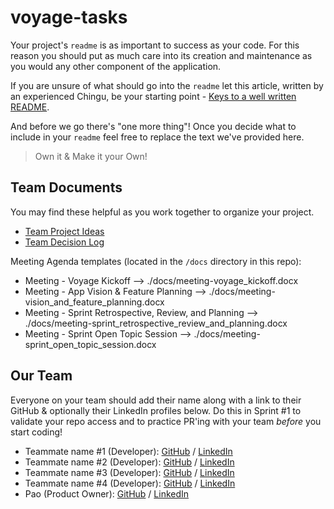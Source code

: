# voyage-tasks

Your project's `readme` is as important to success as your code. For 
this reason you should put as much care into its creation and maintenance
as you would any other component of the application.

If you are unsure of what should go into the `readme` let this article,
written by an experienced Chingu, be your starting point - 
[Keys to a well written README](https://tinyurl.com/yk3wubft).

And before we go there's "one more thing"! Once you decide what to include
in your `readme` feel free to replace the text we've provided here.

> Own it & Make it your Own!

## Team Documents

You may find these helpful as you work together to organize your project.

- [Team Project Ideas](./docs/team_project_ideas.md)
- [Team Decision Log](./docs/team_decision_log.md)

Meeting Agenda templates (located in the `/docs` directory in this repo):

- Meeting - Voyage Kickoff --> ./docs/meeting-voyage_kickoff.docx
- Meeting - App Vision & Feature Planning --> ./docs/meeting-vision_and_feature_planning.docx
- Meeting - Sprint Retrospective, Review, and Planning --> ./docs/meeting-sprint_retrospective_review_and_planning.docx
- Meeting - Sprint Open Topic Session --> ./docs/meeting-sprint_open_topic_session.docx

## Our Team

Everyone on your team should add their name along with a link to their GitHub
& optionally their LinkedIn profiles below. Do this in Sprint #1 to validate
your repo access and to practice PR'ing with your team *before* you start
coding!

- Teammate name #1 (Developer): [GitHub](https://github.com/ghaccountname) / [LinkedIn](https://linkedin.com/in/liaccountname)
- Teammate name #2 (Developer): [GitHub](https://github.com/ghaccountname) / [LinkedIn](https://linkedin.com/in/liaccountname)
- Teammate name #3 (Developer): [GitHub](https://github.com/ghaccountname) / [LinkedIn](https://linkedin.com/in/liaccountname)
- Teammate name #4 (Developer): [GitHub](https://github.com/ghaccountname) / [LinkedIn](https://linkedin.com/in/liaccountname)
- Pao (Product Owner): [GitHub](https://github.com/paoyingheng) / [LinkedIn](https://linkedin.com/in/paoyingheng)
